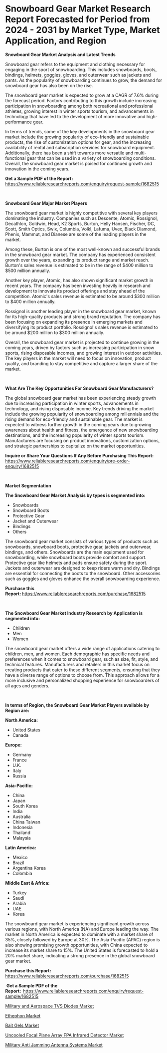 <p><h1>Snowboard Gear Market Research Report Forecasted for Period from 2024 -  2031 by Market Type, Market Application, and Region</h1></p><p><strong>Snowboard Gear Market Analysis and Latest Trends</strong></p>
<p><p>Snowboard gear refers to the equipment and clothing necessary for engaging in the sport of snowboarding. This includes snowboards, boots, bindings, helmets, goggles, gloves, and outerwear such as jackets and pants. As the popularity of snowboarding continues to grow, the demand for snowboard gear has also been on the rise.</p><p>The snowboard gear market is expected to grow at a CAGR of 7.6% during the forecast period. Factors contributing to this growth include increasing participation in snowboarding among both recreational and professional athletes, growing interest in winter sports tourism, and advancements in technology that have led to the development of more innovative and high-performance gear.</p><p>In terms of trends, some of the key developments in the snowboard gear market include the growing popularity of eco-friendly and sustainable products, the rise of customization options for gear, and the increasing availability of rental and subscription services for snowboard equipment. Additionally, there has been a shift towards more versatile and multi-functional gear that can be used in a variety of snowboarding conditions. Overall, the snowboard gear market is poised for continued growth and innovation in the coming years.</p></p>
<p><strong>Get a Sample PDF of the Report:&nbsp;</strong> <a href="https://www.reliableresearchreports.com/enquiry/request-sample/1682515">https://www.reliableresearchreports.com/enquiry/request-sample/1682515</a></p>
<p>&nbsp;</p>
<p><strong>Snowboard Gear Major Market Players</strong></p>
<p><p>The snowboard gear market is highly competitive with several key players dominating the industry. Companies such as Descente, Atomic, Rossignol, Decathlon, Goldwin, Head, K2 Sports, Burton, Helly Hansen, Fischer, DC, Scott, Smith Optics, Swix, Columbia, Volkl, Lafuma, Uvex, Black Diamond, Phenix, Mammut, and Dianese are some of the leading players in the market.</p><p>Among these, Burton is one of the most well-known and successful brands in the snowboard gear market. The company has experienced consistent growth over the years, expanding its product range and market reach. Burton's sales revenue is estimated to be in the range of $400 million to $500 million annually.</p><p>Another key player, Atomic, has also shown significant market growth in recent years. The company has been investing heavily in research and development to innovate its product offerings and stay ahead of the competition. Atomic's sales revenue is estimated to be around $300 million to $400 million annually.</p><p>Rossignol is another leading player in the snowboard gear market, known for its high-quality products and strong brand reputation. The company has been focusing on expanding its presence in emerging markets and diversifying its product portfolio. Rossignol's sales revenue is estimated to be around $200 million to $300 million annually.</p><p>Overall, the snowboard gear market is projected to continue growing in the coming years, driven by factors such as increasing participation in snow sports, rising disposable incomes, and growing interest in outdoor activities. The key players in the market will need to focus on innovation, product quality, and branding to stay competitive and capture a larger share of the market.</p></p>
<p>&nbsp;</p>
<p><strong>What Are The Key Opportunities For Snowboard Gear Manufacturers?</strong></p>
<p><p>The global snowboard gear market has been experiencing steady growth due to increasing participation in winter sports, advancements in technology, and rising disposable income. Key trends driving the market include the growing popularity of snowboarding among millennials and the rising demand for eco-friendly and sustainable gear. The market is expected to witness further growth in the coming years due to growing awareness about health and fitness, the emergence of new snowboarding destinations, and the increasing popularity of winter sports tourism. Manufacturers are focusing on product innovations, customization options, and strategic partnerships to capitalize on the market opportunities.</p></p>
<p><strong>Inquire or Share Your Questions If Any Before Purchasing This Report:</strong> <a href="https://www.reliableresearchreports.com/enquiry/pre-order-enquiry/1682515">https://www.reliableresearchreports.com/enquiry/pre-order-enquiry/1682515</a></p>
<p>&nbsp;</p>
<p><strong>Market Segmentation</strong></p>
<p><strong>The Snowboard Gear Market Analysis by types is segmented into:</strong></p>
<p><ul><li>Snowboards</li><li>Snowboard Boots</li><li>Protective Gear</li><li>Jacket and Outerwear</li><li>Bindings</li><li>Others</li></ul></p>
<p><p>The snowboard gear market consists of various types of products such as snowboards, snowboard boots, protective gear, jackets and outerwear, bindings, and others. Snowboards are the main equipment used for snowboarding, while snowboard boots provide comfort and support. Protective gear like helmets and pads ensure safety during the sport. Jackets and outerwear are designed to keep riders warm and dry. Bindings are essential for connecting the boots to the snowboard. Other accessories such as goggles and gloves enhance the overall snowboarding experience.</p></p>
<p><strong>Purchase this Report:&nbsp;</strong><a href="https://www.reliableresearchreports.com/purchase/1682515">https://www.reliableresearchreports.com/purchase/1682515</a></p>
<p>&nbsp;</p>
<p><strong>The Snowboard Gear Market Industry Research by Application is segmented into:</strong></p>
<p><ul><li>Children</li><li>Men</li><li>Women</li></ul></p>
<p><p>The snowboard gear market offers a wide range of applications catering to children, men, and women. Each demographic has specific needs and preferences when it comes to snowboard gear, such as size, fit, style, and technical features. Manufacturers and retailers in this market focus on creating products that cater to these different segments, ensuring that they have a diverse range of options to choose from. This approach allows for a more inclusive and personalized shopping experience for snowboarders of all ages and genders.</p></p>
<p>&nbsp;</p>
<p><strong>In terms of Region, the Snowboard Gear Market Players available by Region are:</strong></p>
<p>
    <p> <strong> North America: </strong>
        <ul>
            <li>United States</li>
            <li>Canada</li>
        </ul>
        </p> 
    <p> <strong> Europe: </strong>
        <ul>
            <li>Germany</li>
            <li>France</li>
            <li>U.K.</li>
            <li>Italy</li>
            <li>Russia</li>
        </ul>
        </p> 
    <p> <strong> Asia-Pacific: </strong>
        <ul>
            <li>China</li>
            <li>Japan</li>
            <li>South Korea</li>
            <li>India</li>
            <li>Australia</li>
            <li>China Taiwan</li>
            <li>Indonesia</li>
            <li>Thailand</li>
            <li>Malaysia</li>
        </ul>
        </p> 
    <p> <strong> Latin America: </strong>
        <ul>
            <li>Mexico</li>
            <li>Brazil</li>
            <li>Argentina Korea</li>
            <li>Colombia</li>
        </ul>
        </p> 
    <p> <strong> Middle East & Africa: </strong>
        <ul>
            <li>Turkey</li>
            <li>Saudi</li>
            <li>Arabia</li>
            <li>UAE</li>
            <li>Korea</li>
        </ul>
    </p>
    </p>
<p><p>The snowboard gear market is experiencing significant growth across various regions, with North America (NA) and Europe leading the way. The market in North America is expected to dominate with a market share of 35%, closely followed by Europe at 30%. The Asia-Pacific (APAC) region is also showing promising growth opportunities, with China expected to increase its market share to 15%. The United States is forecasted to hold a 20% market share, indicating a strong presence in the global snowboard gear market.</p></p>
<p><strong>Purchase this Report: </strong><a href="https://www.reliableresearchreports.com/purchase/1682515">https://www.reliableresearchreports.com/purchase/1682515</a></p>
<p>&nbsp;<strong>Get a Sample PDF of the Report:&nbsp;&nbsp;</strong><a href="https://www.reliableresearchreports.com/enquiry/request-sample/1682515">https://www.reliableresearchreports.com/enquiry/request-sample/1682515</a></p>
<p><strong></strong></p>
<p><p><a href="https://medium.com/@lauryframi644/military-and-aerospace-tvs-diodes-market-share-evolution-and-market-growth-trends-2024-2031-058a39153d06">Military and Aerospace TVS Diodes Market</a></p><p><a href="https://issuu.com/reportprime-2/docs/ethephon-market-size-2030.pptx">Ethephon Market</a></p><p><a href="https://issuu.com/reportprime-2/docs/bait-gels-market-size-2030.pptx">Bait Gels Market</a></p><p><a href="https://medium.com/@malcomw102036/uncooled-focal-plane-array-fpa-infrared-detector-market-share-evolution-and-market-growth-trends-124271a77868">Uncooled Focal Plane Array FPA Infrared Detector Market</a></p><p><a href="https://medium.com/@malcomw102036/military-anti-jamming-antenna-systems-market-analysis-and-sze-forecasted-for-period-from-2024-to-892cdf8b6530">Military Anti Jamming Antenna Systems Market</a></p></p>